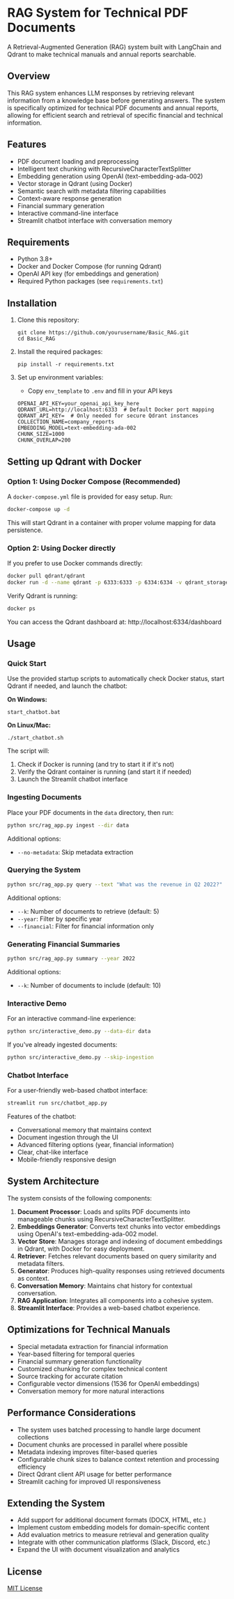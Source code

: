 # RAG System for Technical PDF Documents

A Retrieval-Augmented Generation (RAG) system built with LangChain and Qdrant to make technical manuals and annual reports searchable.

## Overview

This RAG system enhances LLM responses by retrieving relevant information from a knowledge base before generating answers. The system is specifically optimized for technical PDF documents and annual reports, allowing for efficient search and retrieval of specific financial and technical information.

## Features

- PDF document loading and preprocessing
- Intelligent text chunking with RecursiveCharacterTextSplitter
- Embedding generation using OpenAI (text-embedding-ada-002)
- Vector storage in Qdrant (using Docker)
- Semantic search with metadata filtering capabilities
- Context-aware response generation
- Financial summary generation
- Interactive command-line interface
- Streamlit chatbot interface with conversation memory

## Requirements

- Python 3.8+
- Docker and Docker Compose (for running Qdrant)
- OpenAI API key (for embeddings and generation)
- Required Python packages (see `requirements.txt`)

## Installation

1. Clone this repository:
   ```
   git clone https://github.com/yourusername/Basic_RAG.git
   cd Basic_RAG
   ```

2. Install the required packages:
   ```
   pip install -r requirements.txt
   ```

3. Set up environment variables:
   - Copy `env_template` to `.env` and fill in your API keys
   
   ```
   OPENAI_API_KEY=your_openai_api_key_here
   QDRANT_URL=http://localhost:6333  # Default Docker port mapping
   QDRANT_API_KEY=  # Only needed for secure Qdrant instances
   COLLECTION_NAME=company_reports
   EMBEDDING_MODEL=text-embedding-ada-002
   CHUNK_SIZE=1000
   CHUNK_OVERLAP=200
   ```

## Setting up Qdrant with Docker

### Option 1: Using Docker Compose (Recommended)

A `docker-compose.yml` file is provided for easy setup. Run:

```bash
docker-compose up -d
```

This will start Qdrant in a container with proper volume mapping for data persistence.

### Option 2: Using Docker directly

If you prefer to use Docker commands directly:

```bash
docker pull qdrant/qdrant
docker run -d --name qdrant -p 6333:6333 -p 6334:6334 -v qdrant_storage:/qdrant/storage qdrant/qdrant
```

Verify Qdrant is running:
```bash
docker ps
```

You can access the Qdrant dashboard at: http://localhost:6334/dashboard

## Usage

### Quick Start

Use the provided startup scripts to automatically check Docker status, start Qdrant if needed, and launch the chatbot:

**On Windows:**
```
start_chatbot.bat
```

**On Linux/Mac:**
```
./start_chatbot.sh
```

The script will:
1. Check if Docker is running (and try to start it if it's not)
2. Verify the Qdrant container is running (and start it if needed)
3. Launch the Streamlit chatbot interface

### Ingesting Documents

Place your PDF documents in the `data` directory, then run:

```bash
python src/rag_app.py ingest --dir data
```

Additional options:
- `--no-metadata`: Skip metadata extraction

### Querying the System

```bash
python src/rag_app.py query --text "What was the revenue in Q2 2022?"
```

Additional options:
- `--k`: Number of documents to retrieve (default: 5)
- `--year`: Filter by specific year
- `--financial`: Filter for financial information only

### Generating Financial Summaries

```bash
python src/rag_app.py summary --year 2022
```

Additional options:
- `--k`: Number of documents to include (default: 10)

### Interactive Demo

For an interactive command-line experience:

```bash
python src/interactive_demo.py --data-dir data
```

If you've already ingested documents:

```bash
python src/interactive_demo.py --skip-ingestion
```

### Chatbot Interface

For a user-friendly web-based chatbot interface:

```bash
streamlit run src/chatbot_app.py
```

Features of the chatbot:
- Conversational memory that maintains context
- Document ingestion through the UI
- Advanced filtering options (year, financial information)
- Clear, chat-like interface
- Mobile-friendly responsive design

## System Architecture

The system consists of the following components:

1. **Document Processor**: Loads and splits PDF documents into manageable chunks using RecursiveCharacterTextSplitter.
2. **Embeddings Generator**: Converts text chunks into vector embeddings using OpenAI's text-embedding-ada-002 model.
3. **Vector Store**: Manages storage and indexing of document embeddings in Qdrant, with Docker for easy deployment.
4. **Retriever**: Fetches relevant documents based on query similarity and metadata filters.
5. **Generator**: Produces high-quality responses using retrieved documents as context.
6. **Conversation Memory**: Maintains chat history for contextual conversation.
7. **RAG Application**: Integrates all components into a cohesive system.
8. **Streamlit Interface**: Provides a web-based chatbot experience.

## Optimizations for Technical Manuals

- Special metadata extraction for financial information
- Year-based filtering for temporal queries
- Financial summary generation functionality
- Customized chunking for complex technical content
- Source tracking for accurate citation
- Configurable vector dimensions (1536 for OpenAI embeddings)
- Conversation memory for more natural interactions

## Performance Considerations

- The system uses batched processing to handle large document collections
- Document chunks are processed in parallel where possible
- Metadata indexing improves filter-based queries
- Configurable chunk sizes to balance context retention and processing efficiency
- Direct Qdrant client API usage for better performance
- Streamlit caching for improved UI responsiveness

## Extending the System

- Add support for additional document formats (DOCX, HTML, etc.)
- Implement custom embedding models for domain-specific content
- Add evaluation metrics to measure retrieval and generation quality
- Integrate with other communication platforms (Slack, Discord, etc.)
- Expand the UI with document visualization and analytics

## License

[MIT License](LICENSE) 